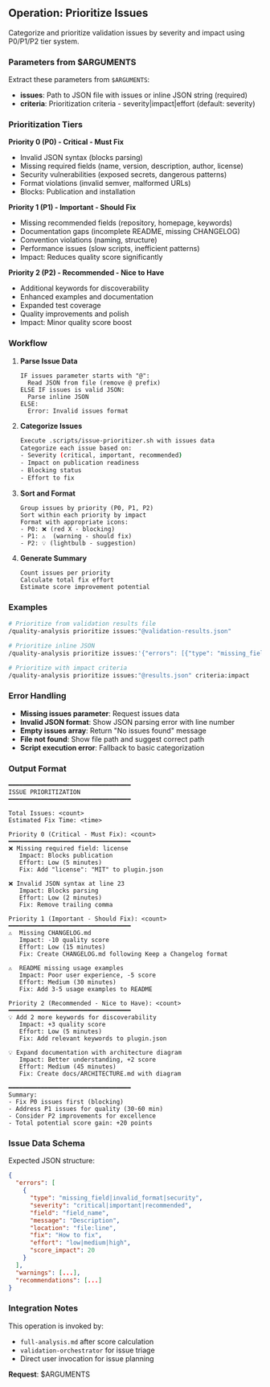 ## Operation: Prioritize Issues

Categorize and prioritize validation issues by severity and impact using P0/P1/P2 tier system.

### Parameters from $ARGUMENTS

Extract these parameters from `$ARGUMENTS`:

- **issues**: Path to JSON file with issues or inline JSON string (required)
- **criteria**: Prioritization criteria - severity|impact|effort (default: severity)

### Prioritization Tiers

**Priority 0 (P0) - Critical - Must Fix**
- Invalid JSON syntax (blocks parsing)
- Missing required fields (name, version, description, author, license)
- Security vulnerabilities (exposed secrets, dangerous patterns)
- Format violations (invalid semver, malformed URLs)
- Blocks: Publication and installation

**Priority 1 (P1) - Important - Should Fix**
- Missing recommended fields (repository, homepage, keywords)
- Documentation gaps (incomplete README, missing CHANGELOG)
- Convention violations (naming, structure)
- Performance issues (slow scripts, inefficient patterns)
- Impact: Reduces quality score significantly

**Priority 2 (P2) - Recommended - Nice to Have**
- Additional keywords for discoverability
- Enhanced examples and documentation
- Expanded test coverage
- Quality improvements and polish
- Impact: Minor quality score boost

### Workflow

1. **Parse Issue Data**
   ```
   IF issues parameter starts with "@":
     Read JSON from file (remove @ prefix)
   ELSE IF issues is valid JSON:
     Parse inline JSON
   ELSE:
     Error: Invalid issues format
   ```

2. **Categorize Issues**
   ```bash
   Execute .scripts/issue-prioritizer.sh with issues data
   Categorize each issue based on:
   - Severity (critical, important, recommended)
   - Impact on publication readiness
   - Blocking status
   - Effort to fix
   ```

3. **Sort and Format**
   ```
   Group issues by priority (P0, P1, P2)
   Sort within each priority by impact
   Format with appropriate icons:
   - P0: ❌ (red X - blocking)
   - P1: ⚠️  (warning - should fix)
   - P2: 💡 (lightbulb - suggestion)
   ```

4. **Generate Summary**
   ```
   Count issues per priority
   Calculate total fix effort
   Estimate score improvement potential
   ```

### Examples

```bash
# Prioritize from validation results file
/quality-analysis prioritize issues:"@validation-results.json"

# Prioritize inline JSON
/quality-analysis prioritize issues:'{"errors": [{"type": "missing_field", "field": "license"}]}'

# Prioritize with impact criteria
/quality-analysis prioritize issues:"@results.json" criteria:impact
```

### Error Handling

- **Missing issues parameter**: Request issues data
- **Invalid JSON format**: Show JSON parsing error with line number
- **Empty issues array**: Return "No issues found" message
- **File not found**: Show file path and suggest correct path
- **Script execution error**: Fallback to basic categorization

### Output Format

```
━━━━━━━━━━━━━━━━━━━━━━━━━━━━━━━━━━
ISSUE PRIORITIZATION
━━━━━━━━━━━━━━━━━━━━━━━━━━━━━━━━━━

Total Issues: <count>
Estimated Fix Time: <time>

Priority 0 (Critical - Must Fix): <count>
━━━━━━━━━━━━━━━━━━━━━━━━━━━━━━━━━━
❌ Missing required field: license
   Impact: Blocks publication
   Effort: Low (5 minutes)
   Fix: Add "license": "MIT" to plugin.json

❌ Invalid JSON syntax at line 23
   Impact: Blocks parsing
   Effort: Low (2 minutes)
   Fix: Remove trailing comma

Priority 1 (Important - Should Fix): <count>
━━━━━━━━━━━━━━━━━━━━━━━━━━━━━━━━━━
⚠️  Missing CHANGELOG.md
   Impact: -10 quality score
   Effort: Low (15 minutes)
   Fix: Create CHANGELOG.md following Keep a Changelog format

⚠️  README missing usage examples
   Impact: Poor user experience, -5 score
   Effort: Medium (30 minutes)
   Fix: Add 3-5 usage examples to README

Priority 2 (Recommended - Nice to Have): <count>
━━━━━━━━━━━━━━━━━━━━━━━━━━━━━━━━━━
💡 Add 2 more keywords for discoverability
   Impact: +3 quality score
   Effort: Low (5 minutes)
   Fix: Add relevant keywords to plugin.json

💡 Expand documentation with architecture diagram
   Impact: Better understanding, +2 score
   Effort: Medium (45 minutes)
   Fix: Create docs/ARCHITECTURE.md with diagram

━━━━━━━━━━━━━━━━━━━━━━━━━━━━━━━━━━
Summary:
- Fix P0 issues first (blocking)
- Address P1 issues for quality (30-60 min)
- Consider P2 improvements for excellence
- Total potential score gain: +20 points
```

### Issue Data Schema

Expected JSON structure:
```json
{
  "errors": [
    {
      "type": "missing_field|invalid_format|security",
      "severity": "critical|important|recommended",
      "field": "field_name",
      "message": "Description",
      "location": "file:line",
      "fix": "How to fix",
      "effort": "low|medium|high",
      "score_impact": 20
    }
  ],
  "warnings": [...],
  "recommendations": [...]
}
```

### Integration Notes

This operation is invoked by:
- `full-analysis.md` after score calculation
- `validation-orchestrator` for issue triage
- Direct user invocation for issue planning

**Request**: $ARGUMENTS

